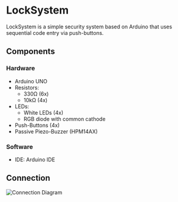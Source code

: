 # LockSystem
LockSystem is a simple security system based on Arduino that uses sequential code entry via push-buttons.
## Components
### Hardware
- Arduino UNO
- Resistors:
  - 330Ω (6x)
  - 10kΩ (4x)
- LEDs:
  - White LEDs (4x)
  - RGB diode with common cathode
- Push-Buttons (4x)
- Passive Piezo-Buzzer (HPM14AX)
### Software
- IDE: Arduino IDE
## Connection
![Connection Diagram](https://github.com/kolszewska16/ArduinoProjects/blob/b8c19ec5bd4215dcfc81e4086ae860be010097fb/LockSystem/connection.png)
